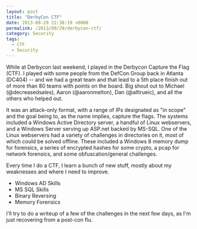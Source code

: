 ```yaml
---
layout: post
title: "DerbyCon CTF"
date: 2013-09-29 22:38:19 +0000
permalink: /2013/09/29/derbycon-ctf/
category: Security
tags:
  - CTF
  - Security
---
```

While at Derbycon last weekend, I played in the Derbycon Capture the Flag (CTF).  I played with some people from the DefCon Group back in Atlanta (DC404) -- and we had a great team and that lead to a 5th place finish out of more than 80 teams with points on the board.  Big shout out to Michael (@decreasedsales), Aaron (@aaronmelton), Dan (@alltrueic), and all the others who helped out.

It was an attack-only format, with a range of IPs designated as "in scope" and the goal being to, as the name implies, capture the flags.  The systems included a Windows Active Directory server, a handful of Linux webservers, and a Windows Server serving up ASP.net backed by MS-SQL.  One of the Linux webservers had a variety of challenges in directories on it, most of which could be solved offline.  These included a Windows 8 memory dump for forensics, a series of encrypted hashes for some crypto, a pcap for network forensics, and some obfuscation/general challenges.

Every time I do a CTF, I learn a bunch of new stuff, mostly about my weaknesses and where I need to improve.

 - Windows AD Skills
 - MS SQL Skills
 - Binary Reversing
 - Memory Forensics

I'll try to do a writeup of a few of the challenges in the next few days, as I'm just recovering from a post-con flu.
